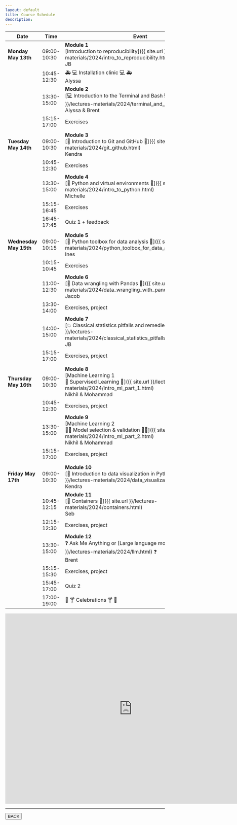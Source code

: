 ```yaml
---
layout: default
title: Course Schedule
description:
---
```


<!-- 🔶 TO be announced 🔶 -->

| Date                   | Time        | Event                                                                                                                                                                  |
| ---------------------- | ----------- | ---------------------------------------------------------------------------------------------------------------------------------------------------------------------- |
| **Monday May 13th**    | 09:00-10:30 | **Module 1** <br> [Introduction to reproducibility]({{ site.url }}/lectures-materials/2024/intro_to_reproducibility.html) <br> JB                                      |
|                        | 10:45-12:30 | 🚑 💻 Installation clinic 💻 🚑 <br> Alyssa                                                                                                                            |
|                        | 13:30-15:00 | **Module 2** <br> [💻 Introduction to the Terminal and Bash 💻]({{ site.url }}/lectures-materials/2024/terminal_and_bash.html) <br> Alyssa & Brent                     |
|                        | 15:15-17:00 | Exercises <br>                                                                                                                                                         |
|                        |             |                                                                                                                                                                        |
| **Tuesday May 14th**   | 09:00-10:30 | **Module 3** <br> [🌳 Introduction to Git and GitHub 🌳]({{ site.url }}/lectures-materials/2024/git_github.html) <br> Kendra                                           |
|                        | 10:45-12:30 | Exercises <br>                                                                                                                                                         |
|                        | 13:30-15:00 | **Module 4** <br> [🐍 Python and virtual environments 🐍]({{ site.url }}/lectures-materials/2024/intro_to_python.html) <br> Michelle                                   |
|                        | 15:15-16:45 | Exercises <br>                                                                                                                                                         |
|                        | 16:45-17:45 | Quiz 1 + feedback <br>                                                                                                                                                 |
|                        |             |                                                                                                                                                                        |
| **Wednesday May 15th** | 09:00-10:15 | **Module 5** <br> [🐍 Python toolbox for data analysis 🐍]({{ site.url }}/lectures-materials/2024/python_toolbox_for_data_analysis.html) <br> Ines                     |
|                        | 10:15-10:45 | Exercises <br>                                                                                                                                                         |
|                        | 11:00-12:30 | **Module 6** <br> [🐼 Data wrangling with Pandas 🐼]({{ site.url }}/lectures-materials/2024/data_wrangling_with_pandas.html) <br> Jacob                                |
|                        | 13:30-14:00 | Exercises, project <br>                                                                                                                                                |
|                        | 14:00-15:00 | **Module 7** <br> [💥 Classical statistics pitfalls and remedies 💊]({{ site.url }}/lectures-materials/2024/classical_statistics_pitfalls_and_remedies.html) <br> JB   |
|                        | 15:15-17:00 | Exercises, project <br>                                                                                                                                                |
|                        |             |                                                                                                                                                                        |
| **Thursday May 16th**  | 09:00-10:30 | **Module 8** <br> [Machine Learning 1 <br> 🤖 Supervised Learning 📖]({{ site.url }}/lectures-materials/2024/intro_ml_part_1.html) <br> Nikhil & Mohammad              |
|                        | 10:45-12:30 | Exercises, project <br>                                                                                                                                                |
|                        | 13:30-15:00 | **Module 9** <br> [Machine Learning 2 <br> 🤖🤖 Model selection & validation 📖📖]({{ site.url }}/lectures-materials/2024/intro_ml_part_2.html) <br> Nikhil & Mohammad |
|                        | 15:15-17:00 | Exercises, project <br>                                                                                                                                                |
|                        |             |                                                                                                                                                                        |
| **Friday May 17th**    | 09:00-10:30 | **Module 10** <br> [👀 Introduction to data visualization in Python 🐍]({{ site.url }}/lectures-materials/2024/data_visualization_in_python.html) <br> Kendra          |
|                        | 10:45-12:15 | **Module 11** <br> [🐋 Containers 🐋]({{ site.url }}/lectures-materials/2024/containers.html) <br> Seb                                                                 |
|                        | 12:15-12:30 | Exercises, project <br>                                                                                                                                                |
|                        | 13:30-15:00 | **Module 12** <br> ❓ Ask Me Anything or [Large language models]({{ site.url }}/lectures-materials/2024/llm.html) ❓ <br> Brent                                        |
|                        | 15:15-15:30 | Exercises, project <br>                                                                                                                                                |
|                        | 15:45-17:00 | Quiz 2 <br>                                                                                                                                                            |
|                        | 17:00-19:00 | 🥳 🍸 Celebrations 🍸 🥳 <br>                                                                                                                                          |


<iframe
    src="https://calendar.google.com/calendar/embed?src=c63bd6a6c4ec599d41e55b01c451a88c55b308974f401908205dec1408768aae%40group.calendar.google.com&ctz=America%2FToronto"
    style="border: 0"
    width="800"
    height="600"
    frameborder="0"
    scrolling="no">
</iframe>

---

<a href="{{ site.url }}"><button>BACK</button></a>
